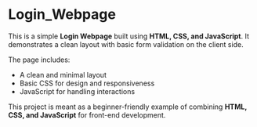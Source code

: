 # Login_Webpage

This is a simple **Login Webpage** built using **HTML, CSS, and JavaScript**. It demonstrates a clean layout with basic form validation on the client side.

The page includes:
- A clean and minimal layout  
- Basic CSS for design and responsiveness  
- JavaScript for handling interactions

This project is meant as a beginner-friendly example of combining **HTML, CSS, and JavaScript** for front-end development.
